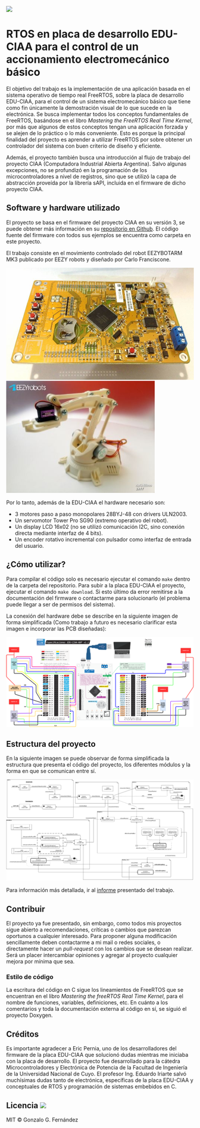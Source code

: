 ![](https://img.shields.io/github/last-commit/FernandezGFG/CIAA-RTOS)
# RTOS en placa de desarrollo EDU-CIAA para el control de un accionamiento electromecánico básico

El objetivo del trabajo es la implementación de una aplicación basada en el sistema operativo de tiempo real FreeRTOS, sobre la placa de desarrollo EDU-CIAA, para el control de un sistema electromecánico básico que tiene como fin únicamente la demostración visual de lo que sucede en la electrónica. Se busca implementar todos los conceptos fundamentales de FreeRTOS, basándose en el libro *Mastering the FreeRTOS Real Time Kernel*, por más que algunos de estos conceptos tengan una aplicación forzada y se alejen de lo práctico o lo más conveniente. Esto es porque la principal finalidad del proyecto es aprender a utilizar FreeRTOS por sobre obtener un controlador del sistema con buen criterio de diseño y eficiente.

Además, el proyecto también busca una introducción al flujo de trabajo del proyecto CIAA (Computadora Industrial Abierta Argentina). Salvo algunas excepciones, no se profundizó en la programación de los microcontroladores a nivel de registros, sino que se utilizó la capa de abstracción proveída por la librería sAPI, incluida en el firmware de dicho proyecto CIAA.

## Software y hardware utilizado
El proyecto se basa en el firmware del proyecto CIAA en su versión 3, se puede obtener más información en su [repositorio en Github](https://github.com/epernia/firmware_v3). El código fuente del firmware con todos sus ejemplos se encuentra como carpeta en este proyecto.

El trabajo consiste en el movimiento controlado del robot EEZYBOTARM MK3 publicado por EEZY robots y diseñado por Carlo Franciscone. 

<p float="left">
<img src="docs/edu_ciaa.jpg" alt="edu-ciaa" height="300"/> 
<img src="docs/robot_arm.jpg" alt="robot-arm" height="300"/>
</p>

Por lo tanto, además de la EDU-CIAA el hardware necesario son:

- 3 motores paso a paso monopolares 28BYJ-48 con drivers ULN2003.
- Un servomotor Tower Pro SG90 (extremo operativo del robot).
- Un display LCD 16x02 (no se utilizó comunicación I2C, sino conexión directa mediante interfaz de 4 bits).
- Un encoder rotativo incremental con pulsador como interfaz de entrada del usuario.

## ¿Cómo utilizar?
Para compilar el código solo es necesario ejecutar el comando `make` dentro de la carpeta del repositorio. Para subir a la placa EDU-CIAA el proyecto, ejecutar el comando `make download`. Si esto último da error remitirse a la documentación del firmware o contactarme para solucionarlo (el problema puede llegar a ser de permisos del sistema).

La conexión del hardware debe se describe en la siguiente imagen de forma simplificada (Como trabajo a futuro es necesario clarificar esta imagen e incorporar las PCB diseñadas):

![](docs/conexion_app.png)

## Estructura del proyecto
En la siguiente imagen se  puede observar de forma simplificada la estructura que presenta el código del proyecto, los diferentes módulos y la forma en que se comunican entre sí.

![](docs/diagrama_app.png)

Para información más detallada, ir al [informe](docs/informe/main.pdf) presentado del trabajo.

## Contribuir
El proyecto ya fue presentado, sin embargo, como todos mis proyectos sigue abierto a recomendaciones, críticas o cambios que parezcan oportunos a cualquier interesado. Para proponer alguna modificación sencillamente deben contactarme a mi mail o redes sociales, o directamente hacer un *pull-request* con los cambios que se desean realizar. Será un placer intercambiar opiniones y agregar al proyecto cualquier mejora por mínima que sea.

### Estilo de código
La escritura del código en C sigue los lineamientos de FreeRTOS que se encuentran en el libro *Mastering the freeRTOS Real Time Kernel*, para el nombre de funciones, variables, definiciones, etc. En cuánto a los comentarios y toda la documentación externa al código en sí, se siguió el proyecto Doxygen.

## Créditos
Es importante agradecer a Eric Pernia, uno de los desarrolladores del firmware de la placa EDU-CIAA que solucionó dudas mientras me iniciaba con la placa de desarrollo. El proyecto fue desarrollado para la cátedra Microcontroladores y Electrónica de Potencia de la Facultad de Ingeniería de la Universidad Nacional de Cuyo. El profesor Ing. Eduardo Iriarte salvó muchísimas dudas tanto de electrónica, específicas de la placa EDU-CIAA y conceptuales de RTOS y programación de sistemas embebidos en C.

## Licencia ![](https://img.shields.io/github/license/FernandezGFG/CIAA-RTOS)
MIT © Gonzalo G. Fernández

